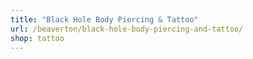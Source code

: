 ```yaml
---
title: "Black Hole Body Piercing & Tattoo"
url: /beaverton/black-hole-body-piercing-and-tattoo/
shop: tattoo
---
```

